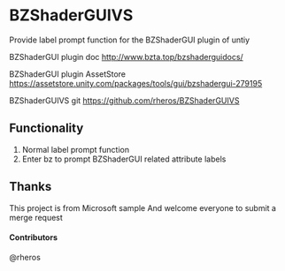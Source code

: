 # BZShaderGUIVS

Provide label prompt function for the BZShaderGUI plugin of untiy

BZShaderGUI plugin doc http://www.bzta.top/bzshaderguidocs/

BZShaderGUI plugin AssetStore https://assetstore.unity.com/packages/tools/gui/bzshadergui-279195

BZShaderGUIVS git https://github.com/rheros/BZShaderGUIVS

## Functionality

1. Normal label prompt function
2. Enter bz to prompt BZShaderGUI related attribute labels

## Thanks
This project is from Microsoft sample And welcome everyone to submit a merge request

####  Contributors
@rheros